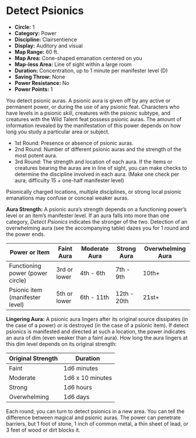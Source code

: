 # Detect Psionics

- **Circle:** 1
- **Category:** Power
- **Discipline:** Clairsentience
- **Display:** Auditory and visual
- **Map Range:** 60 ft.
- **Map Area:** Cone-shaped emanation centered on you
- **Map-less Area:** Line of sight within a large room
- **Duration:** Concentration, up to 1 minute per manifester level (D)
- **Saving Throw:** None
- **Power Resistance:** No
- **Power Points:** 1

You detect psionic auras. A psionic aura is given off by any active or permanent power, or during the use of any psionic feat. Characters who have levels in a psionic skill, creatures with the psionic subtype, and creatures with the Wild Talent feat possess psionic auras. The amount of information revealed by the manifestation of this power depends on how long you study a particular area or subject.

- 1st Round: Presence or absence of psionic auras.
- 2nd Round: Number of different psionic auras and the strength of the most potent aura.
- 3rd Round: The strength and location of each aura. If the items or creatures bearing the auras are in line of sight, you can make checks to determine the discipline involved in each aura. (Make one check per aura; difficulty 15 + one-half manifester level)

Psionically charged locations, multiple disciplines, or strong local psionic emanations may confuse or conceal weaker auras.

**Aura Strength:** A psionic aura’s strength depends on a functioning power’s level or an item’s manifester level. If an aura falls into more than one category, *Detect Psionics* indicates the stronger of the two. Detection of an overwhelming aura (see the accompanying table) dazes you for 1 round and the power ends.

| Power or Item | Faint Aura | Moderate Aura | Strong Aura | Overwhelming Aura |
| ---           | ---        | ---           | ---         | ---               |
| Functioning power (power circle) | 3rd or lower | 4th - 6th | 7th - 9th | 10th+ |
| Psionic item (manifester level) | 5th or lower | 6th - 11th | 12th - 20th | 21st+ |

**Lingering Aura:** A psionic aura lingers after its original source dissipates (in the case of a power) or is destroyed (in the case of a psionic item). If detect psionics is manifested and directed at such a location, the power indicates an aura of dim (even weaker than a faint aura). How long the aura lingers at this dim level depends on its original strength:

| Original Strength | Duration |
| ---               | ---      |
| Faint             | 1d6 minutes |
| Moderate          | 1d6 x 10 minutes |
| Strong            | 1d6 hours |
| Overwhelming      | 1d6 days |

Each round, you can turn to detect psionics in a new area. You can tell the difference between magical and psionic auras. The power can penetrate barriers, but 1 foot of stone, 1 inch of common metal, a thin sheet of lead, or 3 feet of wood or dirt blocks it.
